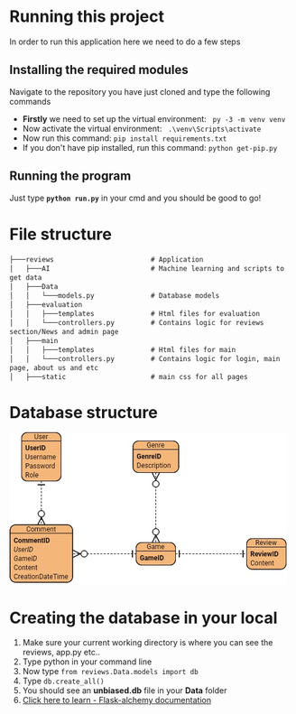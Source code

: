 # Running this project

In order to run this application here we need to do a few steps

## Installing the required modules

Navigate to the repository you have just cloned and type the following commands


- **Firstly** we need to set up the virtual environment:
`` py -3 -m venv venv``
- Now activate the virtual environment: 
`` .\venv\Scripts\activate``
- Now run this command: 
`` pip install requirements.txt ``
- If you don't have pip installed, run this command:
`` python get-pip.py ``

## Running the program
Just type **``python run.py``** in your cmd and you should be good to go!

# File structure
````
├───reviews                        # Application
│   ├───AI                         # Machine learning and scripts to get data
│   ├───Data
│   │   └───models.py              # Database models 
│   ├───evaluation     
│   │   ├───templates              # Html files for evaluation
│   │   └───controllers.py         # Contains logic for reviews section/News and admin page
│   ├───main
│   │   ├───templates              # Html files for main
│   │   └───controllers.py         # Contains logic for login, main page, about us and etc
│   ├───static                     # main css for all pages
````

# Database structure
![Image](https://github.com/thenosewizard/unBiased/blob/master/Website/media/db.jfif)

# Creating the database in your local
1. Make sure your current working directory is where you can see the reviews, app.py etc..
2. Type python in your command line
3. Now type `from reviews.Data.models import db`
4. Type `db.create_all()`
5. You should see an __unbiased.db__ file in your __Data__ folder
6. [Click here to learn - Flask-alchemy documentation](https://flask-sqlalchemy.palletsprojects.com/en/2.x/)



